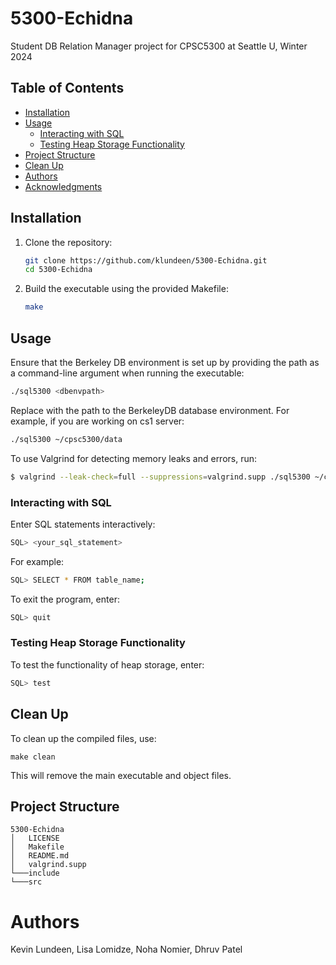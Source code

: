 # 5300-Echidna
Student DB Relation Manager project for CPSC5300 at Seattle U, Winter 2024

## Table of Contents

- [Installation](#installation)
- [Usage](#usage)
  - [Interacting with SQL](#interacting-with-sql)
  - [Testing Heap Storage Functionality](#testing-heap-storage-functionality)
- [Project Structure](#project-structure)
- [Clean Up](#clean-up)
- [Authors](#authors)
- [Acknowledgments](#acknowledgments)

## Installation

1. Clone the repository:

    ```bash
    git clone https://github.com/klundeen/5300-Echidna.git
    cd 5300-Echidna
    ```

2. Build the executable using the provided Makefile:

    ```bash
    make
    ```
    
## Usage

Ensure that the Berkeley DB environment is set up by providing the path as a command-line argument when running the executable:

```bash
./sql5300 <dbenvpath>
```
Replace <dbenvpath> with the path to the BerkeleyDB database environment. For example, if you are working on cs1 server:

```bash
./sql5300 ~/cpsc5300/data
```

To use Valgrind for detecting memory leaks and errors, run:
```sh
$ valgrind --leak-check=full --suppressions=valgrind.supp ./sql5300 ~/cpsc5300/data
```

### Interacting with SQL
Enter SQL statements interactively:
```bash
SQL> <your_sql_statement>
```
For example:
```bash
SQL> SELECT * FROM table_name;
```
To exit the program, enter:

```bash
SQL> quit
```

### Testing Heap Storage Functionality
To test the functionality of heap storage, enter:

```bash
SQL> test
```
## Clean Up
To clean up the compiled files, use:

```
make clean
```

This will remove the main executable and object files.

## Project Structure

```
5300-Echidna
│   LICENSE
│   Makefile
│   README.md
│   valgrind.supp
└───include
└───src
```

# Authors
Kevin Lundeen, Lisa Lomidze, Noha Nomier, Dhruv Patel